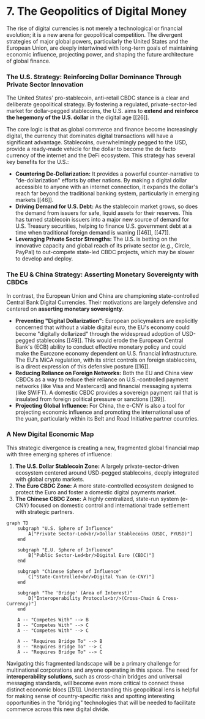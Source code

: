 # 7. The Geopolitics of Digital Money

The rise of digital currencies is not merely a technological or financial evolution; it is a new arena for geopolitical competition. The divergent strategies of major global powers, particularly the United States and the European Union, are deeply intertwined with long-term goals of maintaining economic influence, projecting power, and shaping the future architecture of global finance.

### The U.S. Strategy: Reinforcing Dollar Dominance Through Private Sector Innovation

The United States' pro-stablecoin, anti-retail CBDC stance is a clear and deliberate geopolitical strategy. By fostering a regulated, private-sector-led market for dollar-pegged stablecoins, the U.S. aims to **extend and reinforce the hegemony of the U.S. dollar** in the digital age [\[26\]].

The core logic is that as global commerce and finance become increasingly digital, the currency that dominates digital transactions will have a significant advantage. Stablecoins, overwhelmingly pegged to the USD, provide a ready-made vehicle for the dollar to become the de facto currency of the internet and the DeFi ecosystem. This strategy has several key benefits for the U.S.:

*   **Countering De-Dollarization:** It provides a powerful counter-narrative to "de-dollarization" efforts by other nations. By making a digital dollar accessible to anyone with an internet connection, it expands the dollar's reach far beyond the traditional banking system, particularly in emerging markets [\[46\]].
*   **Driving Demand for U.S. Debt:** As the stablecoin market grows, so does the demand from issuers for safe, liquid assets for their reserves. This has turned stablecoin issuers into a major new source of demand for U.S. Treasury securities, helping to finance U.S. government debt at a time when traditional foreign demand is waning [\[46\]], [\[47\]].
*   **Leveraging Private Sector Strengths:** The U.S. is betting on the innovative capacity and global reach of its private sector (e.g., Circle, PayPal) to out-compete state-led CBDC projects, which may be slower to develop and deploy.

### The EU & China Strategy: Asserting Monetary Sovereignty with CBDCs

In contrast, the European Union and China are championing state-controlled Central Bank Digital Currencies. Their motivations are largely defensive and centered on **asserting monetary sovereignty**.

*   **Preventing "Digital Dollarization":** European policymakers are explicitly concerned that without a viable digital euro, the EU's economy could become "digitally dollarized" through the widespread adoption of USD-pegged stablecoins [\[49\]]. This would erode the European Central Bank's (ECB) ability to conduct effective monetary policy and could make the Eurozone economy dependent on U.S. financial infrastructure. The EU's MiCA regulation, with its strict controls on foreign stablecoins, is a direct expression of this defensive posture [\[16\]].
*   **Reducing Reliance on Foreign Networks:** Both the EU and China view CBDCs as a way to reduce their reliance on U.S.-controlled payment networks (like Visa and Mastercard) and financial messaging systems (like SWIFT). A domestic CBDC provides a sovereign payment rail that is insulated from foreign political pressure or sanctions [\[39\]].
*   **Projecting Global Influence:** For China, the e-CNY is also a tool for projecting economic influence and promoting the international use of the yuan, particularly within its Belt and Road Initiative partner countries.

### A New Digital Economic Map

This strategic divergence is creating a new, fragmented global financial map with three emerging spheres of influence:

1.  **The U.S. Dollar Stablecoin Zone:** A largely private-sector-driven ecosystem centered around USD-pegged stablecoins, deeply integrated with global crypto markets.
2.  **The Euro CBDC Zone:** A more state-controlled ecosystem designed to protect the Euro and foster a domestic digital payments market.
3.  **The Chinese CBDC Zone:** A highly centralized, state-run system (e-CNY) focused on domestic control and international trade settlement with strategic partners.

```mermaid
graph TD
    subgraph "U.S. Sphere of Influence"
        A["Private Sector-Led<br/>Dollar Stablecoins (USDC, PYUSD)"]
    end

    subgraph "E.U. Sphere of Influence"
        B["Public Sector-Led<br/>Digital Euro (CBDC)"]
    end

    subgraph "Chinese Sphere of Influence"
        C["State-Controlled<br/>Digital Yuan (e-CNY)"]
    end

    subgraph "The 'Bridge' (Area of Interest)"
        D["Interoperability Protocols<br/>(Cross-Chain & Cross-Currency)"]
    end

    A -- "Competes With" --> B
    B -- "Competes With" --> C
    A -- "Competes With" --> C

    A -- "Requires Bridge To" --> B
    B -- "Requires Bridge To" --> C
    A -- "Requires Bridge To" --> C
```

Navigating this fragmented landscape will be a primary challenge for multinational corporations and anyone operating in this space. The need for **interoperability solutions**, such as cross-chain bridges and universal messaging standards, will become even more critical to connect these distinct economic blocs [\[51\]]. Understanding this geopolitical lens is helpful for making sense of country-specific risks and spotting interesting opportunities in the "bridging" technologies that will be needed to facilitate commerce across this new digital divide.
